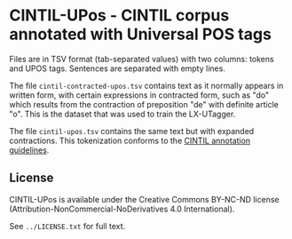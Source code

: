 # CINTIL-UPos - CINTIL corpus annotated with Universal POS tags

Files are in TSV format (tab-separated values) with two columns: tokens and UPOS tags.
Sentences are separated with empty lines.

The file `cintil-contracted-upos.tsv` contains text as it normally appears in written form, with certain expressions in contracted form, such as "do" which results from the contraction of preposition "de" with definite article "o".  This is the dataset that was used to train the LX-UTagger.

The file `cintil-upos.tsv` contains the same text but with expanded contractions.
This tokenization conforms to the [CINTIL annotation guidelines](http://www.di.fc.ul.pt/~ahb/pubs/2005BarretoBrancoMendesEtAl.pdf).

## License

CINTIL-UPos is available under the Creative Commons BY-NC-ND license (Attribution-NonCommercial-NoDerivatives 4.0 International).

See `../LICENSE.txt` for full text.
